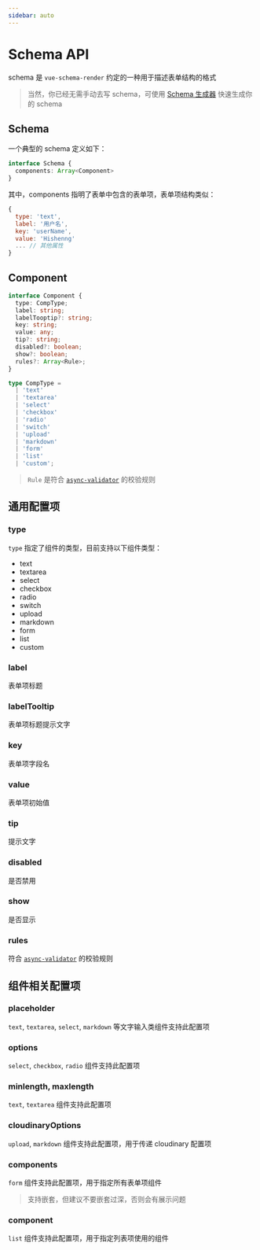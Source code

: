 ```yaml
---
sidebar: auto
---
```


# Schema API

schema 是 `vue-schema-render` 约定的一种用于描述表单结构的格式

> 当然，你已经无需手动去写 schema，可使用 [Schema 生成器](./schema-generator) 快速生成你的 schema

## Schema

一个典型的 schema 定义如下：

```ts
interface Schema {
  components: Array<Component>
}
```

其中，components 指明了表单中包含的表单项，表单项结构类似：

```js
{
  type: 'text',
  label: '用户名',
  key: 'userName',
  value: 'Hishenng'
  ... // 其他属性
}
```

## Component
```ts
interface Component {
  type: CompType;
  label: string;
  labelTooptip?: string;
  key: string;
  value: any;
  tip?: string;
  disabled?: boolean;
  show?: boolean;
  rules?: Array<Rule>;
}

type CompType = 
  | 'text'
  | 'textarea'
  | 'select'
  | 'checkbox'
  | 'radio'
  | 'switch'
  | 'upload'
  | 'markdown'
  | 'form'
  | 'list'
  | 'custom';
```

> `Rule` 是符合 [`async-validator`](https://github.com/yiminghe/async-validator) 的校验规则

## 通用配置项

### type

`type` 指定了组件的类型，目前支持以下组件类型：

- text
- textarea
- select
- checkbox
- radio
- switch
- upload
- markdown
- form
- list
- custom

### label

表单项标题

### labelTooltip

表单项标题提示文字

### key

表单项字段名

### value

表单项初始值

### tip

提示文字

### disabled

是否禁用

### show

是否显示

### rules

符合 [`async-validator`](https://github.com/yiminghe/async-validator) 的校验规则

## 组件相关配置项

### placeholder

`text`, `textarea`, `select`, `markdown` 等文字输入类组件支持此配置项

### options

`select`, `checkbox`, `radio` 组件支持此配置项

### minlength, maxlength

`text`, `textarea` 组件支持此配置项

### cloudinaryOptions

`upload`, `markdown` 组件支持此配置项，用于传递 cloudinary 配置项

### components

`form` 组件支持此配置项，用于指定所有表单项组件

> 支持嵌套，但建议不要嵌套过深，否则会有展示问题

### component

`list` 组件支持此配置项，用于指定列表项使用的组件